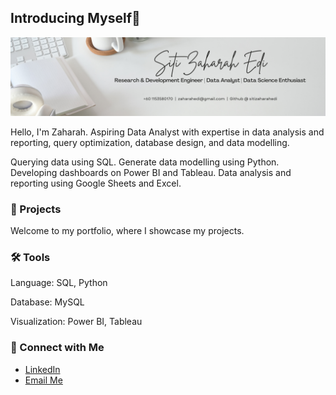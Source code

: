 ## Introducing Myself👋
![Hi, I'm Siti Zaharah](./banner.png)

Hello, I'm Zaharah. Aspiring Data Analyst with expertise in data analysis and reporting, query optimization, database design, and data modelling.

Querying data using SQL.
Generate data modelling using Python.
Developing dashboards on Power BI and Tableau.
Data analysis and reporting using Google Sheets and Excel.

### 📌 Projects
Welcome to my portfolio, where I showcase my projects.

### 🛠️ Tools
Language: SQL, Python

Database: MySQL

Visualization: Power BI, Tableau

### 👋 Connect with Me
- [LinkedIn](https://www.linkedin.com/in/siti-zaharah-edi-7436411a0/)
- [Email Me](mailto:zaharahedi@gmail.com)
